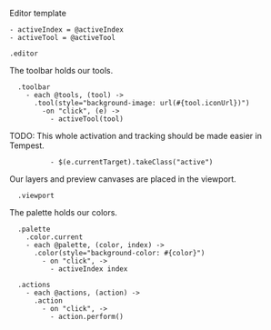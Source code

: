 Editor template

    - activeIndex = @activeIndex
    - activeTool = @activeTool

    .editor

The toolbar holds our tools.

      .toolbar
        - each @tools, (tool) ->
          .tool(style="background-image: url(#{tool.iconUrl})")
            -on "click", (e) ->
              - activeTool(tool)

TODO: This whole activation and tracking should be made easier in Tempest.

              - $(e.currentTarget).takeClass("active")

Our layers and preview canvases are placed in the viewport.

      .viewport

The palette holds our colors.

      .palette
        .color.current
        - each @palette, (color, index) ->
          .color(style="background-color: #{color}")
            - on "click", ->
              - activeIndex index

      .actions
        - each @actions, (action) ->
          .action
            - on "click", ->
              - action.perform()
